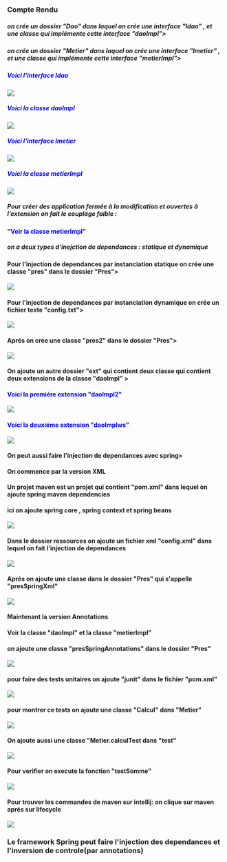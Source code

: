 <h3>Compte Rendu</h3>

<h5>on crée un dossier "Dao" dans laquel on crée une interface "Idao" , et une classe qui implémente cette interface "daoImpl"></h5>

<h5>on crée un dossier "Metier" dans laquel on crée une interface "Imetier" , et une classe qui implémente cette interface "metierImpl"></h5>

<h5 style="color:blue;">Voici l'interface Idao</h5>
<img src="Captures/Capturedao.PNG">

<h5 style="color:blue;">Voici la classe daoImpl</h5>
<img src="Captures/CapturedaoImpl.PNG">

<h5 style="color:blue;">Voici l'interface Imetier</h5>
<img src="Captures/Capturemetier.PNG">

<h5 style="color:blue;">Voici la classe metierImpl</h5>
<img src="Captures/CapturemetierImpl.PNG">

<h5>Pour créer des application fermée à la modification et ouvertes à
l’extension on fait le couplage faible : </h5>
<h4 style="color:blue;">"Voir la classe metierImpl"</h4>


<h5>on a deux types d'inejction de dependances : statique et dynamique</h5>
<h4>Pour l'injection de dependances par instanciation statique on crée une classe "pres" dans le dossier "Pres"></h4>

<img src="Captures/Capturepres.PNG">

<h4>Pour l'injection de dependances par instanciation dynamique on crée un fichier texte "config.txt"></h4>
<img src="Captures/Capture0.PNG">

<h4>Aprés on crée une classe "pres2" dans le dossier "Pres"></h4>
<img src="Captures/Capturepres2.PNG">

<h4>On ajoute un autre dossier "ext" qui contient deux classe qui contient deux extensions de la classe "daoImpl" ></h4>
<h4 style="color:blue;">Voici la premiére extension "daoImpl2"</h4>
<img src="Captures/Capturev1.PNG">

<h4 style="color:blue;">Voici la deuxiéme extension "daoImplws"</h4>
<img src="Captures/Capturev2.PNG">


<h4>On peut aussi faire l'injection de dependances avec spring></h4>
<h4>On commence par la version XML</h4>
<h4>Un projet maven est un projet qui contient "pom.xml" dans lequel on ajoute spring maven dependencies</h4>
<h4>ici on ajoute spring core , spring context et spring beans</h4>

<img src="Captures/xml.PNG">

<h4>Dans le dossier ressources on ajoute un fichier xml "config.xml" dans lequel on fait l'injection de dependances </h4>
<img src="Captures/Capturexml.PNG">

<h4>Aprés on ajoute une classe dans le dossier "Pres" qui s'appelle "presSpringXml"</h4>
<img src="Captures/CaptureS1.PNG">

<h4>Maintenant la version Annotations</h4>
<h4>Voir la classe "daoImpl" et la classe "metierImpl"</h4>
<h4>on ajoute une classe "presSpringAnnotations" dans le dossier "Pres"</h4>

<img src="Captures/CaptureAnnot.PNG">

<h4>pour faire des tests unitaires on ajoute "junit" dans le fichier "pom.xml"</h4>
<img src="Captures/Capture00.PNG">

<h4>pour montrer ce tests on ajoute une classe "Calcul" dans "Metier"</h4>
<img src="Captures/CaptureC.PNG">

<h4>On ajoute aussi une classe "Metier.calculTest dans "test"</h4>
<img src="Captures/CaptureT.PNG">

<h4>Pour verifier on execute la fonction "testSomme"</h4>
<img src="Captures/CaptureT1.PNG">

<h4>Pour trouver les commandes de maven sur intellij: on clique sur maven aprés sur lifecycle</h4>
<img src="Captures/Capturecmd.PNG">

<h3>Le framework Spring peut faire l'injection des dependances et l'inversion de controle(par annotations) </h4>
